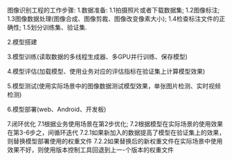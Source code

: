 

<!--
 * @version:
 * @Author:  StevenJokess https://github.com/StevenJokess
 * @Date: 2020-12-08 22:42:08
 * @LastEditors:  StevenJokess https://github.com/StevenJokess
 * @LastEditTime: 2020-12-08 22:42:09
 * @Description:
 * @TODO::
 * @Reference:https://blog.csdn.net/qq_41375318/article/details/106106368
-->
图像识别工程的工作步骤:
1.数据准备:
1.1拍摄照片或者下载数据集;
1.2图像标注;
1.3图像数据处理(图像合成、图像剪裁、图像改变像素大小);
1.4检查标注文件的正确性;
1.5划分训练集、验证集.

2.模型搭建

3.模型训练(读取数据的多线程生成器、多GPU并行训练、保存模型)

4.模型评估(加载模型、使用业务对应的评估指标在验证集上计算模型效果)

5.模型测试(使用实际场景中的图像数据测试模型效果，单张图片检测、实时视频检测)

6.模型部署(web、Android、开发板)

7.闭环优化
7.1根据业务使用场景在第2步优化;
7.2根据模型在实际场景的使用效果在第3-6步之，间循环迭代
7.2.1如果新加入的数据提高了模型在验证集上的效果，则替换模型部署使用的权重文件
7.2.2如果替换后的新权重文件在实际场景中使用效果不好，则使用版本控制工具回退到上一-个版本的权重文件
